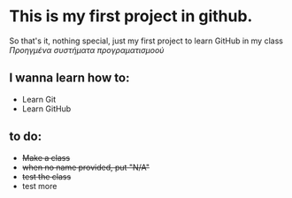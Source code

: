 # This is my first project in github.

So that's it, nothing special, just my first project to learn GitHub in my class *Προηγμένα συστήματα προγραματισμοού*



## I wanna learn how to:
- Learn Git
- Learn GitHub

## to do:
- ~~Make a class~~
- ~~when no name provided, put "N/A"~~
- ~~test the class~~
- test more